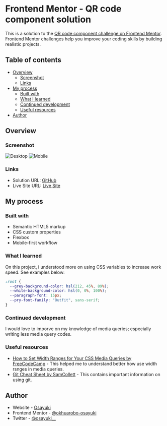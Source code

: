 # Frontend Mentor - QR code component solution

This is a solution to the [QR code component challenge on Frontend Mentor](https://www.frontendmentor.io/challenges/qr-code-component-iux_sIO_H). Frontend Mentor challenges help you improve your coding skills by building realistic projects. 

## Table of contents

- [Overview](#overview)
  - [Screenshot](#screenshot)
  - [Links](#links)
- [My process](#my-process)
  - [Built with](#built-with)
  - [What I learned](#what-i-learned)
  - [Continued development](#continued-development)
  - [Useful resources](#useful-resources)
- [Author](#author)



## Overview

### Screenshot

![Desktop](../../../Pictures/desktop%20screen.png)
![Mobile](../../../Pictures/mobile%20screen%20.jpg)

### Links

- Solution URL: [GitHub](https://github.com/okhuarobo-osayuki/QR-code-component)
- Live Site URL: [Live Site](https://qr-code-task.netlify.app/)

## My process

### Built with

- Semantic HTML5 markup
- CSS custom properties
- Flexbox
- Mobile-first workflow

### What I learned

On this project, i understood more on using CSS variables to increase work speed. See examples below:

```css
:root {
  --grey-background-color: hsl(212, 45%, 89%);
  --white-background-color: hsl(0, 0%, 100%);
  --paragraph-font: 15px;
  --pry-font-family: "Outfit", sans-serif;
}
```
### Continued development

I would love to imporve on my knowledge of media queries; especially writing less media query codes.

### Useful resources

- [How to Set Width Ranges for Your CSS Media Queries by FreeCodeCamp](https://www.freecodecamp.org/news/media-queries-width-ranges/) - This helped me to understand better how use width rsnges in media queries.
- [Git Cheat Sheet by SamCollett](https://cheatography.com/samcollett/cheat-sheets/git/) - This contains important information on using git.

## Author

- Website - [Osayuki](https://github.com/okhuarobo-osayuki)
- Frontend Mentor - [@okhuarobo-osayuki](https://www.frontendmentor.io/profile/okhuarobo-osayuki)
- Twitter - [@osayuki__](https://twitter.com/osayuki__)